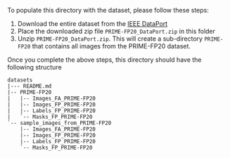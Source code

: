 To populate this directory with the dataset, please follow these steps:
1. Download the entire dataset from the [IEEE DataPort](https://doi.org/10.21227/ctgj-1367)
2. Place the downloaded zip file `PRIME-FP20_DataPort.zip` in this folder
3. Unzip `PRIME-FP20_DataPort.zip`. This will create a sub-directory `PRIME-FP20` that contains all images from the PRIME-FP20 dataset.

Once you complete the above steps, this directory should have the following structure
```
datasets
|--- README.md
|-- PRIME-FP20
|   |-- Images_FA_PRIME-FP20
|   |-- Images_FP_PRIME-FP20
|   |-- Labels_FP_PRIME-FP20
|   `-- Masks_FP_PRIME-FP20
`-- sample_images_from_PRIME-FP20
    |-- Images_FA_PRIME-FP20
    |-- Images_FP_PRIME-FP20
    |-- Labels_FP_PRIME-FP20
    `-- Masks_FP_PRIME-FP20
